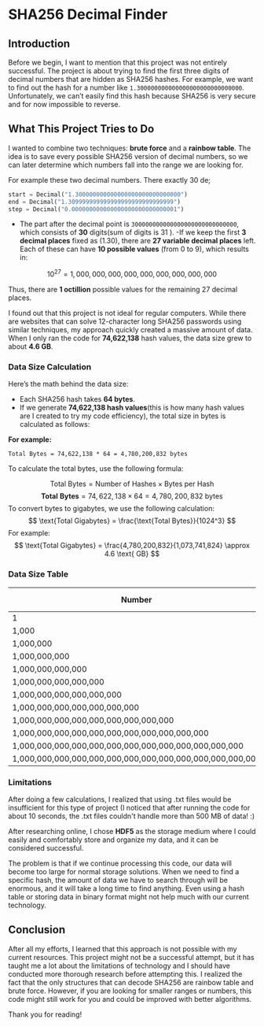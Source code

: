 # SHA256 Decimal Finder

## Introduction

Before we begin, I want to mention that this project was not entirely successful. The project is about trying to find the first three digits of decimal numbers that are hidden as SHA256 hashes. For example, we want to find out the hash for a number like `1.300000000000000000000000000000`. Unfortunately, we can’t easily find this hash because SHA256 is very secure and for now impossible to reverse.

## What This Project Tries to Do

I wanted to combine two techniques: **brute force** and a **rainbow table**. The idea is to save every possible SHA256 version of decimal numbers, so we can later determine which numbers fall into the range we are looking for. 

For example these two decimal numbers. There exactly 30 de;
```python
start = Decimal("1.300000000000000000000000000000")
end = Decimal("1.309999999999999999999999999999")
step = Decimal("0.000000000000000000000000000001")
```
- The part after the decimal point is `300000000000000000000000000000`, which consists of **30** digits(sum of digits is 31 ).
-If we keep the first **3 decimal places** fixed as \(1.30\), there are **27 variable decimal places** left. Each of these can have **10 possible values** (from 0 to 9), which results in:

$$
10^{27} = 1,000,000,000,000,000,000,000,000,000
$$

Thus, there are **1 octillion** possible values for the remaining 27 decimal places.

I found out that this project is not ideal for regular computers. While there are websites that can solve 12-character long SHA256 passwords using similar techniques, my approach quickly created a massive amount of data. When I only ran the code for **74,622,138** hash values, the data size grew to about **4.6 GB**.

### Data Size Calculation

Here’s the math behind the data size:
- Each SHA256 hash takes **64 bytes**.
- If we generate **74,622,138 hash values**(this is how many hash values are I created to try my code efficiency), the total size in bytes is calculated as follows:
  
**For example:**

`Total Bytes = 74,622,138 * 64 = 4,780,200,832 bytes`

To calculate the total bytes, use the following formula:

$$
\text{Total Bytes} = \text{Number of Hashes} \times \text{Bytes per Hash}
$$
$$
\mathbf{Total \ Bytes} = 74,622,138 \times 64 = 4,780,200,832 \ \text{bytes}
$$
To convert bytes to gigabytes, we use the following calculation:
$$
\text{Total Gigabytes} = \frac{\text{Total Bytes}}{1024^3}
$$
For example:
$$
\text{Total Gigabytes} = \frac{4,780,200,832}{1,073,741,824} \approx 4.6 \text{ GB}
$$



### Data Size Table

| Number          | Name        | Zeros (Trailing) |
|------------------|-------------|------------------|
| 1                | One         | 0                |
| 1,000            | Thousand    | 3                |
| 1,000,000        | Million     | 6                |
| 1,000,000,000    | Billion     | 9                |
| 1,000,000,000,000| Trillion    | 12               |
| 1,000,000,000,000,000| Quadrillion| 15             |
| 1,000,000,000,000,000,000| Quintillion| 18         |
| 1,000,000,000,000,000,000,000| Sextillion| 21      |
| 1,000,000,000,000,000,000,000,000,000| Septillion| 24  |
| 1,000,000,000,000,000,000,000,000,000,000,000| Octillion| 27 |
| 1,000,000,000,000,000,000,000,000,000,000,000,000,000| Nonillion| 30 |
| 1,000,000,000,000,000,000,000,000,000,000,000,000,000,000| Decillion| 33 |

### Limitations

After doing a few calculations, I realized that using .txt files would be insufficient for this type of project (I noticed that after running the code for about 10 seconds, the .txt files couldn't handle more than 500 MB of data! :)

After researching online, I chose **HDF5** as the storage medium where I could easily and comfortably store and organize my data, and it can be considered successful.

The problem is that if we continue processing this code, our data will become too large for normal storage solutions. When we need to find a specific hash, the amount of data we have to search through will be enormous, and it will take a long time to find anything. Even using a hash table or storing data in binary format might not help much with our current technology.

## Conclusion

After all my efforts, I learned that this approach is not possible with my current resources. This project might not be a successful attempt, but it has taught me a lot about the limitations of technology and I should have conducted more thorough research before attempting this. I realized the fact that the only structures that can decode SHA256 are rainbow table and brute force. However, if you are looking for smaller ranges or numbers, this code might still work for you and could be improved with better algorithms.

Thank you for reading!
